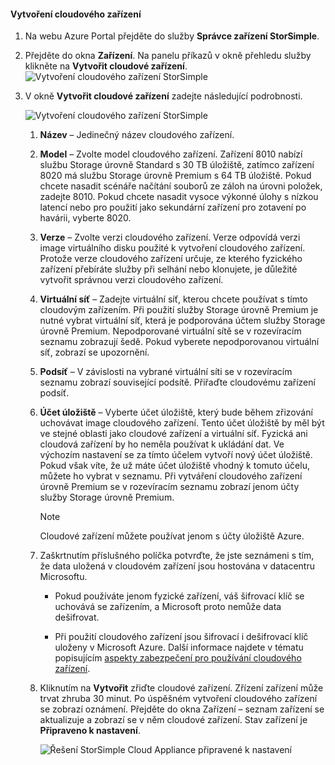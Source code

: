 #### <a name="to-create-a-cloud-appliance"></a>Vytvoření cloudového zařízení

1. Na webu Azure Portal přejděte do služby **Správce zařízení StorSimple**.
2. Přejděte do okna **Zařízení**. Na panelu příkazů v okně přehledu služby klikněte na **Vytvořit cloudové zařízení**.
    ![Vytvoření cloudového zařízení StorSimple](./media/storsimple-8000-create-cloud-appliance-u2/sca-create1.png)
3. V okně **Vytvořit cloudové zařízení** zadejte následující podrobnosti.
   
    ![Vytvoření cloudového zařízení StorSimple](./media/storsimple-8000-create-cloud-appliance-u2/sca-create2.png)
   
   1. **Název** – Jedinečný název cloudového zařízení.
   2. **Model** – Zvolte model cloudového zařízení. Zařízení 8010 nabízí službu Storage úrovně Standard s 30 TB úložiště, zatímco zařízení 8020 má službu Storage úrovně Premium s 64 TB úložiště. Pokud chcete nasadit scénáře načítání souborů ze záloh na úrovni položek, zadejte 8010. Pokud chcete nasadit vysoce výkonné úlohy s nízkou latencí nebo pro použití jako sekundární zařízení pro zotavení po havárii, vyberte 8020.
   3. **Verze** – Zvolte verzi cloudového zařízení. Verze odpovídá verzi image virtuálního disku použité k vytvoření cloudového zařízení. Protože verze cloudového zařízení určuje, ze kterého fyzického zařízení přebíráte služby při selhání nebo klonujete, je důležité vytvořit správnou verzi cloudového zařízení.
   4. **Virtuální síť** – Zadejte virtuální síť, kterou chcete používat s tímto cloudovým zařízením. Při použití služby Storage úrovně Premium je nutné vybrat virtuální síť, která je podporována účtem služby Storage úrovně Premium. Nepodporované virtuální sítě se v rozevíracím seznamu zobrazují šedě. Pokud vyberete nepodporovanou virtuální síť, zobrazí se upozornění.
   5. **Podsíť** – V závislosti na vybrané virtuální síti se v rozevíracím seznamu zobrazí související podsítě. Přiřaďte cloudovému zařízení podsíť.
   6. **Účet úložiště** – Vyberte účet úložiště, který bude během zřizování uchovávat image cloudového zařízení. Tento účet úložiště by měl být ve stejné oblasti jako cloudové zařízení a virtuální síť. Fyzická ani cloudová zařízení by ho neměla používat k ukládání dat. Ve výchozím nastavení se za tímto účelem vytvoří nový účet úložiště. Pokud však víte, že už máte účet úložiště vhodný k tomuto účelu, můžete ho vybrat v seznamu. Při vytváření cloudového zařízení úrovně Premium se v rozevíracím seznamu zobrazí jenom účty služby Storage úrovně Premium.
      
      > [!NOTE]
      > Cloudové zařízení můžete používat jenom s účty úložiště Azure.
    
   7. Zaškrtnutím příslušného políčka potvrďte, že jste seznámeni s tím, že data uložená v cloudovém zařízení jsou hostována v datacentru Microsoftu.
       * Pokud používáte jenom fyzické zařízení, váš šifrovací klíč se uchovává se zařízením, a Microsoft proto nemůže data dešifrovat.

       * Při použití cloudového zařízení jsou šifrovací i dešifrovací klíč uloženy v Microsoft Azure. Další informace najdete v tématu popisujícím [aspekty zabezpečení pro používání cloudového zařízení](../articles/storsimple/storsimple-security.md#storsimple-virtual-device-security).
   8. Kliknutím na **Vytvořit** zřiďte cloudové zařízení. Zřízení zařízení může trvat zhruba 30 minut. Po úspěšném vytvoření cloudového zařízení se zobrazí oznámení. Přejděte do okna Zařízení – seznam zařízení se aktualizuje a zobrazí se v něm cloudové zařízení. Stav zařízení je **Připraveno k nastavení**.
      
      ![Řešení StorSimple Cloud Appliance připravené k nastavení](./media/storsimple-8000-create-cloud-appliance-u2/sca-create3.png)

